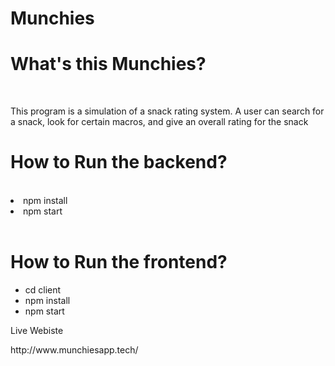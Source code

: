 # Munchies
<h1>What's this Munchies?</h1>
<br/>
<p>This program is a simulation of a snack rating system. A user can search for a snack, look for certain macros, and give an overall rating for the snack
</p>
<h1>How to Run the backend?</h1>
<br />
<li>npm install</li> 
<li>npm start</li> 
<br />
<h1>How to Run the frontend?</h1>
<ul> 
<li>cd client</li> 
<li>npm install</li> 
<li>npm start</li> 
</ul>

<p>Live Webiste</p>
http://www.munchiesapp.tech/
